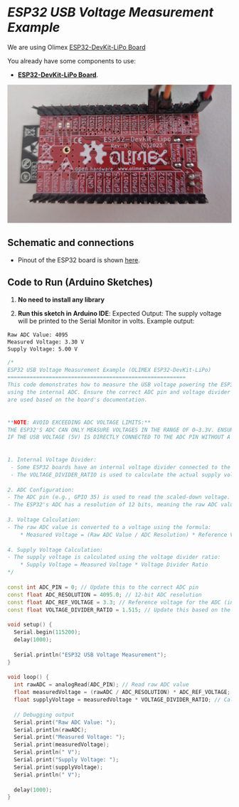 
# *ESP32 USB Voltage Measurement Example*

We are using Olimex [ESP32-DevKit-LiPo Board](https://github.com/OLIMEX/ESP32-DevKit-LiPo/blob/master/DOCS/ESP32-DevKit-LiPo-user-manual.pdf)

You already have some components to use:

- **[ESP32-DevKit-LiPo Board](https://github.com/OLIMEX/ESP32-DevKit-LiPo/blob/master/DOCS/ESP32-DevKit-LiPo-user-manual.pdf)**.

![alt text](/04-displays-and-actuators/src/servo/images/esp32.png)

## Schematic and connections

- Pinout of the ESP32 board is shown [here](images/olimex_esp32.png).

## Code to Run (Arduino Sketches)

1. **No need to install any library**

2. **Run this sketch in Arduino IDE**:
Expected Output: The supply voltage will be printed to the Serial Monitor in volts.
Example output:

```
Raw ADC Value: 4095
Measured Voltage: 3.30 V
Supply Voltage: 5.00 V
```

```cpp
/*
ESP32 USB Voltage Measurement Example (OLIMEX ESP32-DevKit-LiPo)
========================================================
This code demonstrates how to measure the USB voltage powering the ESP32
using the internal ADC. Ensure the correct ADC pin and voltage divider ratio
are used based on the board's documentation.


**NOTE: AVOID EXCEEDING ADC VOLTAGE LIMITS:**  
THE ESP32'S ADC CAN ONLY MEASURE VOLTAGES IN THE RANGE OF 0–3.3V. ENSURE THAT THE VOLTAGE BEING MEASURED IS WITHIN THIS RANGE.  
IF THE USB VOLTAGE (5V) IS DIRECTLY CONNECTED TO THE ADC PIN WITHOUT A PROPER VOLTAGE DIVIDER, IT CAN DAMAGE THE ESP32.


1. Internal Voltage Divider:
 - Some ESP32 boards have an internal voltage divider connected to the VCC pin, which scales down the supply voltage to a range measurable by the ADC (0–3.3V).
 - The VOLTAGE_DIVIDER_RATIO is used to calculate the actual supply voltage from the measured voltage. For example, if the divider ratio is 2:1, the VOLTAGE_DIVIDER_RATIO is 2.0.

2. ADC Configuration:
- The ADC pin (e.g., GPIO 35) is used to read the scaled-down voltage.
- The ESP32's ADC has a resolution of 12 bits, meaning the raw ADC value ranges from 0 to 4095.

3. Voltage Calculation:
- The raw ADC value is converted to a voltage using the formula:
    * Measured Voltage = (Raw ADC Value / ADC Resolution) * Reference Voltage

4. Supply Voltage Calculation:
- The supply voltage is calculated using the voltage divider ratio:
    * Supply Voltage = Measured Voltage * Voltage Divider Ratio
*/

const int ADC_PIN = 0; // Update this to the correct ADC pin
const float ADC_RESOLUTION = 4095.0; // 12-bit ADC resolution
const float ADC_REF_VOLTAGE = 3.3; // Reference voltage for the ADC (in volts)
const float VOLTAGE_DIVIDER_RATIO = 1.515; // Update this based on the board's documentation

void setup() {
  Serial.begin(115200);
  delay(1000);

  Serial.println("ESP32 USB Voltage Measurement");
}

void loop() {
  int rawADC = analogRead(ADC_PIN); // Read raw ADC value
  float measuredVoltage = (rawADC / ADC_RESOLUTION) * ADC_REF_VOLTAGE; // Convert to voltage
  float supplyVoltage = measuredVoltage * VOLTAGE_DIVIDER_RATIO; // Calculate supply voltage

  // Debugging output
  Serial.print("Raw ADC Value: ");
  Serial.println(rawADC);
  Serial.print("Measured Voltage: ");
  Serial.print(measuredVoltage);
  Serial.println(" V");
  Serial.print("Supply Voltage: ");
  Serial.print(supplyVoltage);
  Serial.println(" V");

  delay(1000);
}
```
